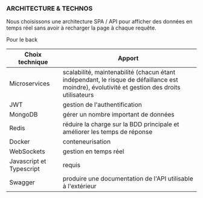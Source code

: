 ### ARCHITECTURE & TECHNOS

Nous choisissons une architecture SPA / API pour afficher des données en temps réel sans avoir à recharger la page à chaque requête. 

Pour le back

|Choix technique|Apport|
|---|---|
|Microservices|scalabilité, maintenabilité (chacun étant indépendant, le risque de défaillance est moindre), évolutivité et gestion des droits utilisateurs|
|JWT|gestion de l'authentification|
|MongoDB|gérer un nombre important de données|
|Redis|réduire la charge sur la BDD principale et améliorer les temps de réponse|
|Docker|conteneurisation|
|WebSockets|gestion en temps réel|
|Javascript et Typescript|requis|
|Swagger|produire une documentation de l'API utilisable à l'extérieur|


